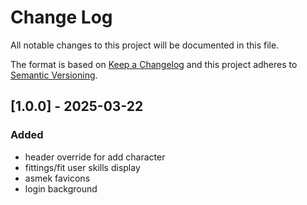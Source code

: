 # Change Log

All notable changes to this project will be documented in this file.

The format is based on [Keep a Changelog](http://keepachangelog.com/)
and this project adheres to [Semantic Versioning](http://semver.org/).

## [1.0.0] - 2025-03-22

### Added

- header override for add character
- fittings/fit user skills display
- asmek favicons
- login background
